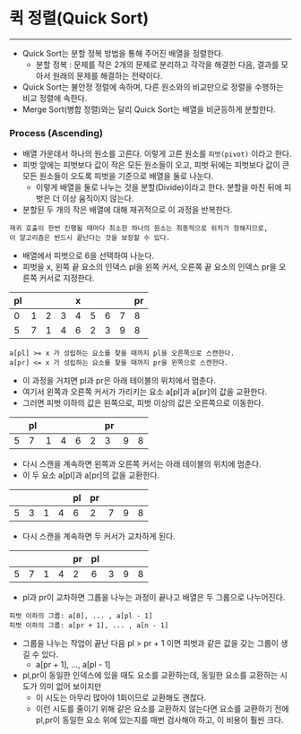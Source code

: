 # 퀵 정렬(Quick Sort)

---

- Quick Sort는 분할 정복 방법을 통해 주어진 배열을 정렬한다.
  - 분할 정복 : 문제를 작은 2개의 문제로 분리하고 각각을 해결한 다음, 결과를 모아서 원래의 문제를 해결하는 전략이다.
- Quick Sort는 불안정 정렬에 속하며, 다른 원소와의 비교만으로 정렬을 수행하는 비교 정렬에 속한다.
- Merge Sort(병합 정렬)와는 달리 Quick Sort는 배열을 비균등하게 분할한다.

### Process (Ascending)
- 배열 가운데서 하나의 원소를 고른다. 이렇게 고른 원소를 `피벗(pivot)` 이라고 한다.
- 피벗 앞에는 피벗보다 값이 작은 모든 원소들이 오고, 피벗 뒤에는 피벗보다 값이 큰 모든 원소들이 오도록 피벗을 기준으로 배열을 둘로 나눈다.
  - 이렇게 배열을 둘로 나누는 것을 분할(Divide)이라고 한다. 분할을 마친 뒤에 피벗은 더 이상 움직이지 않는다.
- 분할된 두 개의 작은 배열에 대해 재귀적으로 이 과정을 반복한다.
```
재귀 호출이 한번 진행될 때마다 최소한 하나의 원소는 최종적으로 위치가 정해지므로, 
이 알고리즘은 반드시 끝난다는 것을 보장할 수 있다.
```

- 배열에서 피벗으로 6을 선택하여 나눈다.
- 피벗을 x, 왼쪽 끝 요소의 인덱스 pl을 왼쪽 커서, 오른쪽 끝 요소의 인덱스 pr을 오른쪽 커서로 지정한다.

| pl |   |   |   | x |   |   |   | pr |
|----|---|---|---|---|---|---|---|----|
| 0  | 1 | 2 | 3 | 4 | 5 | 6 | 7 | 8  |
| 5  | 7 | 1 | 4 | 6 | 2 | 3 | 9 | 8  |
```
a[pl] >= x 가 성립하는 요소를 찾을 때까지 pl을 오른쪽으로 스캔한다.
a[pr] <= x 가 성립하는 요소를 찾을 때까지 pr을 왼쪽으로 스캔한다.
```
- 이 과정을 거치면 pl과 pr은 아래 테이블의 위치에서 멈춘다.
- 여기서 왼쪽과 오른쪽 커서가 가리키는 요소 a[pl]과 a[pr]의 값을 교환한다.
- 그러면 피벗 이하의 값은 왼쪽으로, 피벗 이상의 값은 오른쪽으로 이동한다.

|   | pl |   |   |   |   | pr |   |   |
|---|----|---|---|---|---|----|---|---|
| 5 | 7  | 1 | 4 | 6 | 2 | 3  | 9 | 8 |

- 다시 스캔을 계속하면 왼쪽과 오른쪽 커서는 아래 테이블의 위치에 멈춘다.
- 이 두 요소 a[pl]과 a[pr]의 값을 교환한다.

|   |   |   |   | pl | pr |   |   |   |
|---|---|---|---|----|----|---|---|---|
| 5 | 3 | 1 | 4 | 6  | 2  | 7 | 9 | 8 |

- 다시 스캔을 계속하면 두 커서가 교차하게 된다.

|   |   |   |   | pr | pl |   |   |   |
|---|---|---|---|----|----|---|---|---|
| 5 | 7 | 1 | 4 | 2  | 6  | 3 | 9 | 8 |

- pl과 pr이 교차하면 그룹을 나누는 과정이 끝나고 배열은 두 그룹으로 나누어진다.
```
피벗 이하의 그룹: a[0], ... , a[pl - 1]
피벗 이하의 그룹: a[pr + 1], ... , a[n - 1]
```
- 그룹을 나누는 작업이 끝난 다음 pl > pr + 1 이면 피벗과 같은 값을 갖는 그룹이 생길 수 있다.
  - a[pr + 1], ..., a[pl - 1]
- pl,pr이 동일한 인덱스에 있을 때도 요소를 교환하는데, 동일한 요소를 교환하는 시도가 의미 없어 보이지만
  - 이 시도는 아무리 많아야 1회이므로 교환해도 괜찮다.
  - 이런 시도를 줄이기 위해 같은 요소를 교환하지 않는다면 요소를 교환하기 전에 pl,pr이 동일한 요소 위에 있는지를 매번 검사해야 하고, 이 비용이 훨씬 크다.

```java

```